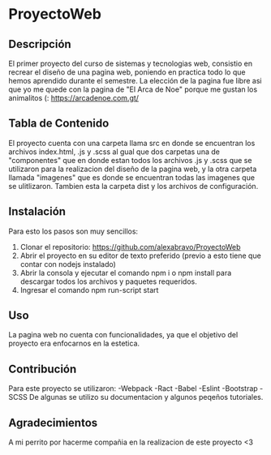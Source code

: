 # ProyectoWeb
## Descripción 
El primer proyecto del curso de sistemas y tecnologias web, consistio en recrear el diseño de una pagina web, poniendo en practica todo lo que hemos aprendido durante el semestre.
La elección de la pagina fue libre asi que yo me quede con la pagina de "El Arca de Noe" porque me gustan los animalitos (: https://arcadenoe.com.gt/ 
## Tabla de Contenido
El proyecto cuenta con una carpeta llama src en donde se encuentran los archivos index.html, .js y .scss al gual que dos carpetas una de "componentes" que en donde estan todos los
archivos .js y .scss que se utilizaron para la realizacion del diseño de la pagina web, y la otra carpeta llamada "imagenes" que es donde se encuentran todas las imagenes que se 
ulitlizaron. 
Tambien esta la carpeta dist y los archivos de configuración. 
## Instalación 
Para esto los pasos son muy sencillos: 
1. Clonar el repositorio: https://github.com/alexabravo/ProyectoWeb
2. Abrir el proyecto en su editor de texto preferido (previo a esto tiene que contar con nodejs instalado) 
3. Abrir la consola y ejecutar el comando npm i o npm install para descargar todos los archivos y paquetes requeridos. 
4. Ingresar el comando npm run-script start
## Uso 
La pagina web no cuenta con funcionalidades, ya que el objetivo del proyecto era enfocarnos en la estetica. 
## Contribución 
Para este proyecto se utilizaron: 
-Webpack 
-Ract
-Babel
-Eslint 
-Bootstrap
-SCSS 
De algunas se utilizo su documentacion y algunos peqeños tutoriales. 
## Agradecimientos
A mi perrito por hacerme compañia en la realizacion de este proyecto <3 

